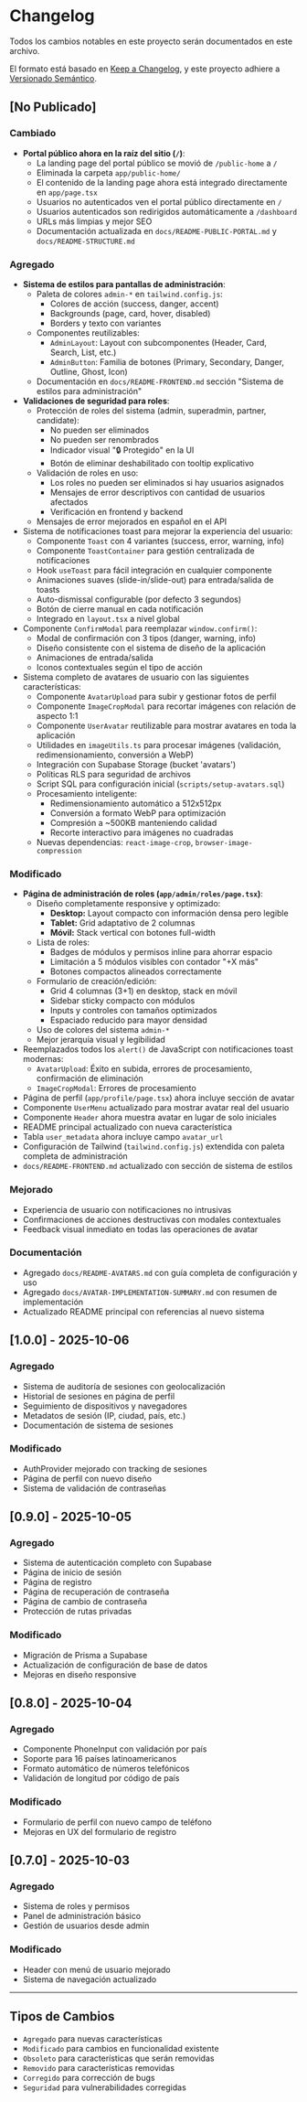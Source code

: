 # Changelog

Todos los cambios notables en este proyecto serán documentados en este archivo.

El formato está basado en [Keep a Changelog](https://keepachangelog.com/es-ES/1.0.0/),
y este proyecto adhiere a [Versionado Semántico](https://semver.org/lang/es/).

## [No Publicado]

### Cambiado
- **Portal público ahora en la raíz del sitio (`/`)**:
  - La landing page del portal público se movió de `/public-home` a `/`
  - Eliminada la carpeta `app/public-home/`
  - El contenido de la landing page ahora está integrado directamente en `app/page.tsx`
  - Usuarios no autenticados ven el portal público directamente en `/`
  - Usuarios autenticados son redirigidos automáticamente a `/dashboard`
  - URLs más limpias y mejor SEO
  - Documentación actualizada en `docs/README-PUBLIC-PORTAL.md` y `docs/README-STRUCTURE.md`

### Agregado
- **Sistema de estilos para pantallas de administración**:
  - Paleta de colores `admin-*` en `tailwind.config.js`:
    - Colores de acción (success, danger, accent)
    - Backgrounds (page, card, hover, disabled)
    - Borders y texto con variantes
  - Componentes reutilizables:
    - `AdminLayout`: Layout con subcomponentes (Header, Card, Search, List, etc.)
    - `AdminButton`: Familia de botones (Primary, Secondary, Danger, Outline, Ghost, Icon)
  - Documentación en `docs/README-FRONTEND.md` sección "Sistema de estilos para administración"
- **Validaciones de seguridad para roles**:
  - Protección de roles del sistema (admin, superadmin, partner, candidate):
    - No pueden ser eliminados
    - No pueden ser renombrados
    - Indicador visual "🔒 Protegido" en la UI
    - Botón de eliminar deshabilitado con tooltip explicativo
  - Validación de roles en uso:
    - Los roles no pueden ser eliminados si hay usuarios asignados
    - Mensajes de error descriptivos con cantidad de usuarios afectados
    - Verificación en frontend y backend
  - Mensajes de error mejorados en español en el API
- Sistema de notificaciones toast para mejorar la experiencia del usuario:
  - Componente `Toast` con 4 variantes (success, error, warning, info)
  - Componente `ToastContainer` para gestión centralizada de notificaciones
  - Hook `useToast` para fácil integración en cualquier componente
  - Animaciones suaves (slide-in/slide-out) para entrada/salida de toasts
  - Auto-dismissal configurable (por defecto 3 segundos)
  - Botón de cierre manual en cada notificación
  - Integrado en `layout.tsx` a nivel global
- Componente `ConfirmModal` para reemplazar `window.confirm()`:
  - Modal de confirmación con 3 tipos (danger, warning, info)
  - Diseño consistente con el sistema de diseño de la aplicación
  - Animaciones de entrada/salida
  - Iconos contextuales según el tipo de acción
- Sistema completo de avatares de usuario con las siguientes características:
  - Componente `AvatarUpload` para subir y gestionar fotos de perfil
  - Componente `ImageCropModal` para recortar imágenes con relación de aspecto 1:1
  - Componente `UserAvatar` reutilizable para mostrar avatares en toda la aplicación
  - Utilidades en `imageUtils.ts` para procesar imágenes (validación, redimensionamiento, conversión a WebP)
  - Integración con Supabase Storage (bucket 'avatars')
  - Políticas RLS para seguridad de archivos
  - Script SQL para configuración inicial (`scripts/setup-avatars.sql`)
  - Procesamiento inteligente:
    - Redimensionamiento automático a 512x512px
    - Conversión a formato WebP para optimización
    - Compresión a ~500KB manteniendo calidad
    - Recorte interactivo para imágenes no cuadradas
  - Nuevas dependencias: `react-image-crop`, `browser-image-compression`

### Modificado
- **Página de administración de roles (`app/admin/roles/page.tsx`)**:
  - Diseño completamente responsive y optimizado:
    - **Desktop:** Layout compacto con información densa pero legible
    - **Tablet:** Grid adaptativo de 2 columnas
    - **Móvil:** Stack vertical con botones full-width
  - Lista de roles:
    - Badges de módulos y permisos inline para ahorrar espacio
    - Limitación a 5 módulos visibles con contador "+X más"
    - Botones compactos alineados correctamente
  - Formulario de creación/edición:
    - Grid 4 columnas (3+1) en desktop, stack en móvil
    - Sidebar sticky compacto con módulos
    - Inputs y controles con tamaños optimizados
    - Espaciado reducido para mayor densidad
  - Uso de colores del sistema `admin-*`
  - Mejor jerarquía visual y legibilidad
- Reemplazados todos los `alert()` de JavaScript con notificaciones toast modernas:
  - `AvatarUpload`: Éxito en subida, errores de procesamiento, confirmación de eliminación
  - `ImageCropModal`: Errores de procesamiento
- Página de perfil (`app/profile/page.tsx`) ahora incluye sección de avatar
- Componente `UserMenu` actualizado para mostrar avatar real del usuario
- Componente `Header` ahora muestra avatar en lugar de solo iniciales
- README principal actualizado con nueva característica
- Tabla `user_metadata` ahora incluye campo `avatar_url`
- Configuración de Tailwind (`tailwind.config.js`) extendida con paleta completa de administración
- `docs/README-FRONTEND.md` actualizado con sección de sistema de estilos

### Mejorado
- Experiencia de usuario con notificaciones no intrusivas
- Confirmaciones de acciones destructivas con modales contextuales
- Feedback visual inmediato en todas las operaciones de avatar

### Documentación
- Agregado `docs/README-AVATARS.md` con guía completa de configuración y uso
- Agregado `docs/AVATAR-IMPLEMENTATION-SUMMARY.md` con resumen de implementación
- Actualizado README principal con referencias al nuevo sistema

## [1.0.0] - 2025-10-06

### Agregado
- Sistema de auditoría de sesiones con geolocalización
- Historial de sesiones en página de perfil
- Seguimiento de dispositivos y navegadores
- Metadatos de sesión (IP, ciudad, país, etc.)
- Documentación de sistema de sesiones

### Modificado
- AuthProvider mejorado con tracking de sesiones
- Página de perfil con nuevo diseño
- Sistema de validación de contraseñas

## [0.9.0] - 2025-10-05

### Agregado
- Sistema de autenticación completo con Supabase
- Página de inicio de sesión
- Página de registro
- Página de recuperación de contraseña
- Página de cambio de contraseña
- Protección de rutas privadas

### Modificado
- Migración de Prisma a Supabase
- Actualización de configuración de base de datos
- Mejoras en diseño responsive

## [0.8.0] - 2025-10-04

### Agregado
- Componente PhoneInput con validación por país
- Soporte para 16 países latinoamericanos
- Formato automático de números telefónicos
- Validación de longitud por código de país

### Modificado
- Formulario de perfil con nuevo campo de teléfono
- Mejoras en UX del formulario de registro

## [0.7.0] - 2025-10-03

### Agregado
- Sistema de roles y permisos
- Panel de administración básico
- Gestión de usuarios desde admin

### Modificado
- Header con menú de usuario mejorado
- Sistema de navegación actualizado

---

## Tipos de Cambios

- `Agregado` para nuevas características
- `Modificado` para cambios en funcionalidad existente
- `Obsoleto` para características que serán removidas
- `Removido` para características removidas
- `Corregido` para corrección de bugs
- `Seguridad` para vulnerabilidades corregidas
